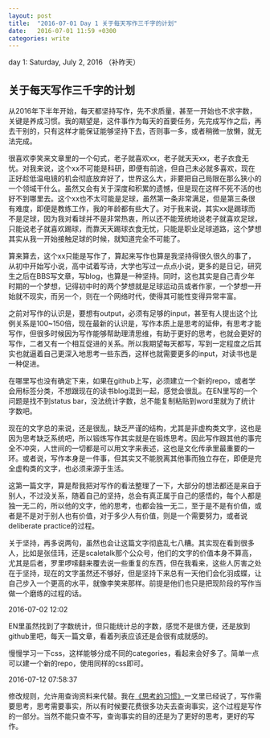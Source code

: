 ```yaml
---
layout: post
title:  "2016-07-01 Day 1 关于每天写作三千字的计划"
date:   2016-07-01 11:59 +0300
categories: write
---
```


day 1: Saturday, July 2, 2016 （补昨天）

关于每天写作三千字的计划
-

从2016年下半年开始，每天都坚持写作，先不求质量，甚至一开始也不求字数，关键是养成习惯。我的期望是，这件事作为每天的首要任务，先完成写作之后，再去干别的，只有这样才能保证能够坚持下去，否则事一多，或者稍微一放懒，就无法完成。

很喜欢李笑来文章里的一个句式，老子就喜欢xx，老子就天天xx，老子衣食无忧。对我来说，这个xx不可能是科研，即便有前途，但自己未必就多喜欢，现在正好趁低温电镜的机会彻底放弃好了，世界这么大，非要把自己局限在那么狭小的一个领域干什么。虽然又会有关于深度和积累的遗憾，但是现在这样不死不活的也好不到哪里去。这个xx也不太可能是足球，虽然第一条非常满足，但是第三条很有难度，即便是教练工作，我的年龄都有些大了。对于我来说，其实xx是踢球而不是足球，因为我对看球并不是非常热衷，所以还不能笼统地说老子就喜欢足球，只能说老子就喜欢踢球，而靠天天踢球衣食无忧，只能是职业足球道路，这个梦想其实从我一开始接触足球的时候，就知道完全不可能了。

算来算去，这个xx只能是写作了，算起来写作也算是我坚持得很久很久的事了，从初中开始写小说，高中试着写诗，大学也写过一点点小说，更多的是日记，研究生之后在BBS写文章，写blog，也算是一种坚持。同时，这也其实是自己青少年时期的一个梦想，记得初中时的两个梦想就是足球运动员或者作家，一个梦想一开始就不现实，而另一个，则在一个网络时代，使得其可能性变得异常丰富。

之前对写作的认识是，要想有output，必须有足够的input，甚至有人提出这个比例关系是100~150倍，现在最新的认识是，写作本质上是思考的延伸，有思考才能写作，但很多时候因为写作能够帮助理清思维，有助于更好的思考，也就会更好的写作，二者又有一个相互促进的关系。所以我期望每天都写，写到一定程度之后其实也就逼着自己更深入地思考一些东西，这样也就需要更多的input，对读书也是一种促进。

在哪里写也没有确定下来，如果在github上写，必须建立一个新的repo，或者学会用标签分类，不想跟现在的读书blog混到一起，感觉会很乱。在EN里写的一个问题是找不到status bar，没法统计字数，总不能复制粘贴到word里就为了统计字数吧。

现在的文字总的来说，还是很乱，缺乏严谨的结构，尤其是非虚构类文字，这也是因为思考缺乏系统吧，所以锻炼写作其实就是在锻炼思考。因此写作跟其他的事完全不冲突，人世间的一切都是可以用文字来表述，这也是文化传承里最重要的一环。或者说，写作本身是一件事，但其实又不能脱离其他事而独立存在，即便是完全虚构类的文字，也必须来源于生活。

这第一篇文字，算是帮我把对写作的看法整理了一下，大部分的想法都还是来自于别人，不过没关系，随着自己的坚持，总会有真正属于自己的感悟的，每个人都是独一无二的，所以他的文字，他的思考，也都会独一无二，至于是不是有价值，或者是不是对于别人也有价值，对于多少人有价值，则是一个需要努力，或者说deliberate practice的过程。

关于坚持，再多说两句，虽然也会让这篇文字彻底乱七八糟。其实现在看到很多人，比如是张佳玮，还是scaletalk那个公众号，他们的文字的价值本身不算高，尤其是后者，罗里啰嗦翻来覆去说一些重复的东西，但在我看来，这些人厉害之处在于坚持，现在的文字虽然还不够好，但是坚持下来总有一天他们会化羽成蝶，让自己步入一个更高的水平，就像李笑来那样。前提是他们也只是把现阶段的写作当做一个磨练的过程的话。

2016-07-02 12:02

EN里虽然找到了字数统计，但只能统计总的字数，感觉不是很方便，还是放到github里吧，每天一篇文章，看着列表应该还是会很有成就感的。

慢慢学习一下css，这样能够分成不同的categories，看起来会好多了。简单一点可以建一个新的repo，使用同样的css即可。

2016-07-12 07:58:37

修改规则，允许用查询资料来代替。我在[《思考的习惯》](../../../2016/07/10/write.html)一文里已经说了，写作需要思考，思考需要事实，所以有时候要花费很多功夫去查询事实，这个过程是写作的一部分。当然不能只查不写，查询事实的目的还是为了更好的思考，更好的写作。
